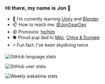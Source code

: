 ### Hi there, my name is Jon 👋

- 🌱 I’m currently learning [Unity](https://unity.com/) and [Blender](https://www.blender.org/)
- 📫 How to reach me: [@JonGearDev](https://twitter.com/JonGearDev)
- 😄 Pronouns: [he/him](https://www.mypronouns.org/he-him)
- 🐕 Proud pup dad to [Milo](http://milothedoxie.com), [Chloe & Dungee](https://www.instagram.com/dungee_and_chloe/)
- ⚡ Fun fact: I've been skydiving twice

![GitHub language stats](https://github-readme-stats.vercel.app/api/top-langs/?username=jongear&langs_count=10&count_private=true&layout=compact)


![GitHub user stats](https://github-readme-stats.vercel.app/api?username=jongear&count_private=true&show_icons=true&layout=compact)


![Weekly wakatime stats](https://github-readme-stats.vercel.app/api/wakatime?username=jongear&layout=compact)
